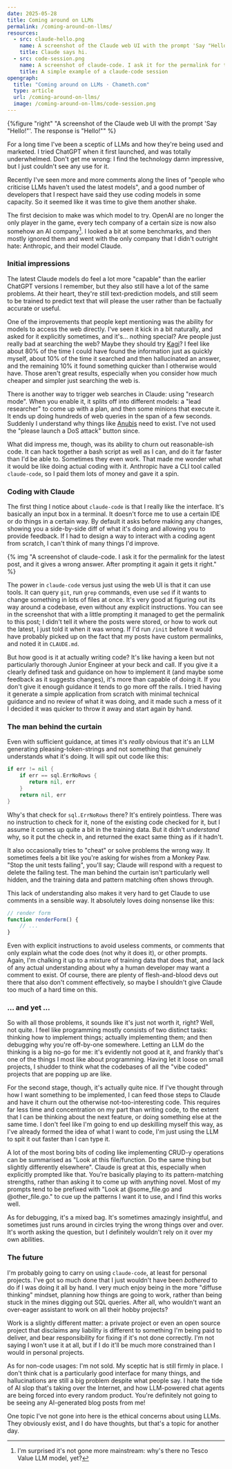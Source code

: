 ```yaml
---
date: 2025-05-28
title: Coming around on LLMs
permalink: /coming-around-on-llms/
resources:
  - src: claude-hello.png
    name: A screenshot of the Claude web UI with the prompt 'Say "Hello!"'. The response is "Hello!" 
    title: Claude says hi.
  - src: code-session.png
    name: A screenshot of claude-code. I ask it for the permalink for the latest post, and it gives a wrong answer. After prompting it again it gets it right.
    title: A simple example of a claude-code session
opengraph:
  title: "Coming around on LLMs · Chameth.com"
  type: article
  url: /coming-around-on-llms/
  image: /coming-around-on-llms/code-session.png
---
```


{%figure "right" "A screenshot of the Claude web UI with the prompt 'Say \"Hello!\"'. The response is \"Hello!\"" %}

For a long time I've been a sceptic of LLMs and how they're being used and
marketed. I tried ChatGPT when it first launched, and was totally underwhelmed.
Don't get me wrong: I find the technology damn impressive, but I just couldn't
see any use for it.

Recently I've seen more and more comments along the lines of "people who
criticise LLMs haven't used the latest models", and a good number of developers
that I respect have said they use coding models in some capacity. So it seemed
like it was time to give them another shake.

The first decision to make was which model to try. OpenAI are no longer the
only player in the game, every tech company of a certain size is now also
somehow an AI company[^1]. I looked a bit at some benchmarks, and then mostly
ignored them and went with the only company that I didn't outright hate:
Anthropic, and their model Claude.

### Initial impressions

The latest Claude models do feel a lot more "capable" than the earlier ChatGPT
versions I remember, but they also still have a lot of the same problems. At
their heart, they're still text-prediction models, and still seem to be trained
to predict text that will please the user rather than be factually accurate or
useful.

<!--more-->

One of the improvements that people kept mentioning was the ability for models
to access the web directly. I've seen it kick in a bit naturally, and asked
for it explicitly sometimes, and it's… nothing special? Are people just really
bad at searching the web? Maybe they should try [Kagi](https://kagi.com/)? I
feel like about 80% of the time I could have found the information just as
quickly myself, about 10% of the time it searched and then hallucinated an
answer, and the remaining 10% it found something quicker than I otherwise
would have. Those aren't great results, especially when you consider how
much cheaper and simpler just searching the web is.

There is another way to trigger web searches in Claude: using "research mode".
When you enable it, it splits off into different models: a "lead researcher" to
come up with a plan, and then some minions that execute it. It ends up doing
hundreds of web queries in the span of a few seconds. Suddenly I understand why
things like [Anubis](https://anubis.techaro.lol/) need to exist. I've not used
the "please launch a DoS attack" button since.

What did impress me, though, was its ability to churn out reasonable-ish
code. It can hack together a bash script as well as I can, and do it far
faster than I'd be able to. Sometimes they even work. That made me wonder
what it would be like doing actual coding with it. Anthropic have a CLI tool
called `claude-code`, so I paid them lots of money and gave it a spin.

### Coding with Claude

The first thing I notice about `claude-code` is that I really like the
interface. It's basically an input box in a terminal. It doesn't force me to
use a certain IDE or do things in a certain way. By default it asks before
making any changes, showing you a side-by-side diff of what it's doing and
allowing you to provide feedback. If I had to design a way to interact with
a coding agent from scratch, I can't think of many things I'd improve.

{% img "A screenshot of claude-code. I ask it for the permalink for the latest post, and it gives a wrong answer. After prompting it again it gets it right." %}

The power in `claude-code` versus just using the web UI is that it can use
tools. It can query `git`, run `grep` commands, even use `sed` if it wants to
change something in lots of files at once. It's very good at figuring out its
way around a codebase, even without any explicit instructions. You can see in
the screenshot that with a little prompting it managed to get the permalink
to this post; I didn't tell it where the posts were stored, or how to work out
the latest, I just told it when it was wrong. If I'd run `/init` before it
would have probably picked up on the fact that my posts have custom permalinks,
and noted it in `CLAUDE.md`.

But how good is it at actually writing code? It's like having a keen but not
particularly thorough Junior Engineer at your beck and call. If you give it
a clearly defined task and guidance on how to implement it (and maybe some
feedback as it suggests changes), it's more than capable of doing it. If you
don't give it enough guidance it tends to go more off the rails. I tried
having it generate a simple application from scratch with minimal technical
guidance and no review of what it was doing, and it made such a mess of it I
decided it was quicker to throw it away and start again by hand.

### The man behind the curtain

Even with sufficient guidance, at times it's _really_ obvious that it's an
LLM generating pleasing-token-strings and not something that genuinely
understands what it's doing. It will spit out code like this:

```go
if err != nil {
    if err == sql.ErrNoRows {
       return nil, err
    }
    return nil, err
}
```

Why's that check for `sql.ErrNoRows` there? It's entirely pointless. There was
no instruction to check for it, none of the existing code checked for it, but
I assume it comes up quite a bit in the training data. But it didn't
_understand_ why, so it put the check in, and returned the exact same thing as
if it hadn't.

It also occasionally tries to "cheat" or solve problems the wrong way. It
sometimes feels a bit like you're asking for wishes from a Monkey Paw. "Stop
the unit tests failing", you'll say; Claude will respond with a request to
delete the failing test. The man behind the curtain isn't particularly well
hidden, and the training data and pattern matching often shows through.

This lack of understanding also makes it very hard to get Claude to use
comments in a sensible way. It absolutely loves doing nonsense like this:

```javascript
// render form
function renderForm() {
    // ...
}
```

Even with explicit instructions to avoid useless comments, or comments that only
explain what the code does (not why it does it), or other prompts. Again, I'm
chalking it up to a mixture of training data that does that, and lack of any
actual understanding about why a human developer may want a comment to exist.
Of course, there are plenty of flesh-and-blood devs out there that also don't
comment effectively, so maybe I shouldn't give Claude too much of a hard time
on this.

### … and yet …

So with all those problems, it sounds like it's just not worth it, right?
Well, not quite. I feel like programming mostly consists of two distinct tasks:
thinking how to implement things; actually implementing them; and then debugging
why you're off-by-one somewhere. Letting an LLM do the thinking is a big no-go
for me: it's evidently not good at it, and frankly that's one of the things
I most like about programming. Having let it loose on small projects, I shudder
to think what the codebases of all the "vibe coded" projects that are popping up
are like.

For the second stage, though, it's actually quite nice. If I've thought through
how I want something to be implemented, I can feed those steps to Claude and have
it churn out the otherwise not-too-interesting code. This requires far less
time and concentration on my part than writing code, to the extent that I can
be thinking about the next feature, or doing something else at the same time. I
don't feel like I'm going to end up deskilling myself this way, as I've already
formed the idea of what I want to code, I'm just using the LLM to spit it out
faster than I can type it.

A lot of the most boring bits of coding like implementing CRUD-y operations can
be summarised as "Look at this file/function. Do the same thing but slightly
differently elsewhere". Claude is great at this, especially when explicitly
prompted like that. You're basically playing to its pattern-matching strengths,
rather than asking it to come up with anything novel. Most of my prompts tend
to be prefixed with "Look at @some_file.go and @other_file.go." to cue up the
patterns I want it to use, and I find this works well.

As for debugging, it's a mixed bag. It's sometimes amazingly insightful, and
sometimes just runs around in circles trying the wrong things over and over.
It's worth asking the question, but I definitely wouldn't rely on it over my
own abilities.

### The future

I'm probably going to carry on using `claude-code`, at least for personal
projects. I've got so much done that I just wouldn't have been
_bothered_ to do if I was doing it all by hand. I very much enjoy being in
the more "diffuse thinking" mindset, planning how things are going to work,
rather than being stuck in the mines digging out SQL queries. After all, who
wouldn't want an over-eager assistant to work on all their hobby projects?

Work is a slightly different matter: a private project or even an open source
project that disclaims any liability is different to something I'm being
paid to deliver, and bear responsibility for fixing if it's not done correctly.
I'm not saying I won't use it at all, but if I do it'll be much more constrained
than I would in personal projects.

As for non-code usages: I'm not sold. My sceptic hat is still firmly in place.
I don't think chat is a particularly good interface for many things, and
hallucinations are still a big problem despite what people say. I hate the tide
of AI slop that's taking over the Internet, and how LLM-powered chat
agents are being forced into every random product. You're definitely not going
to be seeing any AI-generated blog posts from me!

One topic I've not gone into here is the ethical concerns about using LLMs. They
obviously exist, and I do have thoughts, but that's a topic for another day.

[^1]: I'm surprised it's not gone more mainstream: why's there
no Tesco Value LLM model, yet?
